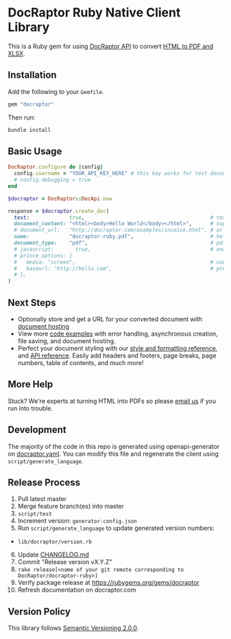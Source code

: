 # DocRaptor Ruby Native Client Library

This is a Ruby gem for using [DocRaptor API](https://docraptor.com/documentation) to convert [HTML to PDF and XLSX](https://docraptor.com).


## Installation

Add the following to your `Gemfile`.

```ruby
gem "docraptor"
```

Then run:

```bash
bundle install
```


## Basic Usage

```ruby
DocRaptor.configure do |config|
  config.username = "YOUR_API_KEY_HERE" # this key works for test documents
  # config.debugging = true
end

$docraptor = DocRaptor::DocApi.new

response = $docraptor.create_doc(
  test:             true,                                         # test documents are free but watermarked
  document_content: "<html><body>Hello World</body></html>",      # supply content directly
  # document_url:   "http://docraptor.com/examples/invoice.html", # or use a url
  name:             "docraptor-ruby.pdf",                         # help you find a document later
  document_type:    "pdf",                                        # pdf or xls or xlsx
  # javascript:       true,                                       # enable JavaScript processing
  # prince_options: {
  #   media: "screen",                                            # use screen styles instead of print styles
  #   baseurl: "http://hello.com",                                # pretend URL when using document_content
  # },
)
```

## Next Steps

- Optionally store and get a URL for your converted document with [document hosting](https://docraptor.com/document-hosting)
- View more [code examples](examples) with error handling, asynchronous creation, file saving, and document hosting.
- Perfect your document styling with our [style and formatting reference](https://docraptor.com/documentation/style), and [API reference](https://docraptor.com/documentation/api). Easily add headers and footers, page breaks, page numbers, table of contents, and much more!

## More Help

Stuck? We're experts at turning HTML into PDFs so please [email us](mailto:support@docraptor.com) if you run into trouble.


## Development

The majority of the code in this repo is generated using openapi-generator on [docraptor.yaml](docraptor.yaml). You can modify this file and regenerate the client using `script/generate_language`.


## Release Process

1. Pull latest master
2. Merge feature branch(es) into master
3. `script/test`
4. Increment version: `generator-config.json`
5. Run `script/generate_language` to update generated version numbers:
  - `lib/docraptor/version.rb`
6. Update [CHANGELOG.md](CHANGELOG.md)
7. Commit "Release version vX.Y.Z"
8. `rake release[<name of your git remote corresponding to DocRaptor/docraptor-ruby>]`
9. Verify package release at https://rubygems.org/gems/docraptor
10. Refresh documentation on docraptor.com


## Version Policy

This library follows [Semantic Versioning 2.0.0](http://semver.org).
